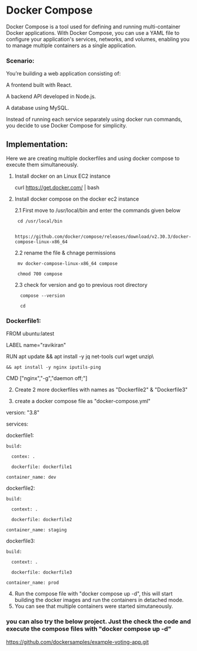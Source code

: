# Docker Compose
Docker Compose is a tool used for defining and running multi-container Docker applications. With Docker Compose, you can use a YAML file to configure your application's services, networks, and volumes, enabling you to manage multiple containers as a single application.

### Scenario: 
You’re building a web application consisting of: 

A frontend built with React. 

A backend API developed in Node.js. 

A database using MySQL. 

Instead of running each service separately using docker run commands, you decide to use Docker Compose for simplicity.

## Implementation:

Here we are creating multiple dockerfiles and using docker compose to execute them simultaneously.

1. Install docker on an Linux EC2 instance
   
   curl https://get.docker.com/ | bash
   
2. Install docker compose on the docker ec2 instance
   
   2.1 First move to /usr/local/bin and enter the commands given below
   
        cd /usr/local/bin
   
        https://github.com/docker/compose/releases/download/v2.30.3/docker-compose-linux-x86_64
   
   2.2 rename the file & chnage permissions
   
        mv docker-compose-linux-x86_64 compose
   
        chmod 700 compose
   
   2.3 check for version and go to previous root directory
   
         compose --version
   
         cd
   
### Dockerfile1:

FROM ubuntu:latest

LABEL name="ravikiran"

RUN apt update && apt install -y jq net-tools curl wget unzip\

    && apt install -y nginx iputils-ping

CMD ["nginx","-g","daemon off;"]

2. Create 2 more dockerfiles with names as "Dockerfile2" & "Dockerfile3"

3. create a docker compose file as "docker-compose.yml"
   
version: "3.8"

services:

  dockerfile1:
  
    build:
    
      contex: .
      
      dockerfile: dockerfile1
      
    container_name: dev
    
  dockerfile2:
  
    build:
    
      context: .
      
      dockerfile: dockerfile2
      
    container_name: staging
    
  dockerfile3:
  
    build:
    
      context: .
      
      dockerfile: dockerfile3
      
    container_name: prod

4. Run the compose file with "docker compose up -d", this will start building the docker images and run the containers in detached mode.
5. You can see that multiple containers were started simutaneously.

### you can also try the below project. Just the check the code and execute the compose files with "docker compose up -d"
 
 https://github.com/dockersamples/example-voting-app.git
 
 
